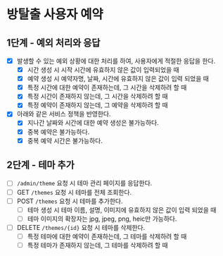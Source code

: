 # 방탈출 사용자 예약

## 1단계 - 예외 처리와 응답 

- [x] 발생할 수 있는 예외 상황에 대한 처리를 하여, 사용자에게 적절한 응답을 한다.
  - [x] 시간 생성 시 시작 시간에 유효하지 않은 값이 입력되었을 때
  - [x] 예약 생성 시 예약자명, 날짜, 시간에 유효하지 않은 값이 입력 되었을 때
  - [x] 특정 시간에 대한 예약이 존재하는데, 그 시간을 삭제하려 할 때
  - [x] 특정 시간이 존재하지 않는데, 그 시간을 삭제하려 할 때
  - [x] 특정 예약이 존재하지 않는데, 그 예약을 삭제하려 할 때
- [x] 아래와 같은 서비스 정책을 반영한다. 
  - [x] 지나간 날짜와 시간에 대한 예약 생성은 불가능하다. 
  - [x] 중복 예약은 불가능하다.
  - [x] 중복 예약 시간은 불가능하다.

## 2단계 - 테마 추가 

- [ ] `/admin/theme` 요청 시 테마 관리 페이지를 응답한다.
- [ ] GET `/themes` 요청 시 테마를 전체 조회한다.
- [ ] POST `/themes` 요청 시 테마를 추가한다.
  - [ ] 테마 생성 시 테마 이름, 설명, 이미지에 유효하지 않은 값이 입력 되었을 때
  - [ ] 테마 이미지의 확장자는 jpg, jpeg, png, heic만 가능하다.
- [ ] DELETE `/themes/{id}` 요청 시 테마를 삭제한다.
  - [ ] 특정 테마에 대한 예약이 존재하는데, 그 테마를 삭제하려 할 때 
  - [ ] 특정 테마가 존재하지 않는데, 그 테마를 삭제하려 할 때
